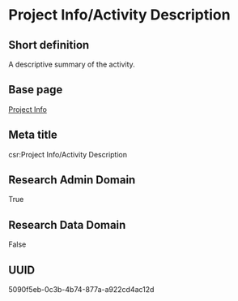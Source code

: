# Project Info/Activity Description
## Short definition
A descriptive summary of the activity.
## Base page
[Project Info](https://github.com/EuroCRIS/CASRAI-Dictionairies/blob/main/Objects/Project%20Info.md)
## Meta title
csr:Project Info/Activity Description
## Research Admin Domain
True
## Research Data Domain
False
## UUID
5090f5eb-0c3b-4b74-877a-a922cd4ac12d
